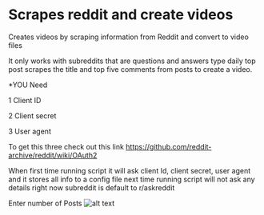 # Scrapes reddit and create videos

Creates videos by scraping information from Reddit and convert to video files
 
It only works with subreddits that are questions and answers type daily top post scrapes the title and top five comments from posts to create a video.

*YOU Need 

1 Client ID

2 Client secret

3 User agent 

To get this three check out this link
https://github.com/reddit-archive/reddit/wiki/OAuth2

When first time running script it will ask client Id, client secret, user agent and it stores all info to a config file next time running script will not ask any details right now subreddit is default to r/askreddit 

Enter number of Posts
![alt text](https://imgur.com/YmWkdaf)

